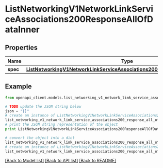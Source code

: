 # ListNetworkingV1NetworkLinkServiceAssociations200ResponseAllOfDataInner


## Properties
Name | Type | Description | Notes
------------ | ------------- | ------------- | -------------
**spec** | [**ListNetworkingV1NetworkLinkServiceAssociations200ResponseAllOfDataInnerSpec**](ListNetworkingV1NetworkLinkServiceAssociations200ResponseAllOfDataInnerSpec.md) |  | [optional] 

## Example

```python
from openapi_client.models.list_networking_v1_network_link_service_associations200_response_all_of_data_inner import ListNetworkingV1NetworkLinkServiceAssociations200ResponseAllOfDataInner

# TODO update the JSON string below
json = "{}"
# create an instance of ListNetworkingV1NetworkLinkServiceAssociations200ResponseAllOfDataInner from a JSON string
list_networking_v1_network_link_service_associations200_response_all_of_data_inner_instance = ListNetworkingV1NetworkLinkServiceAssociations200ResponseAllOfDataInner.from_json(json)
# print the JSON string representation of the object
print ListNetworkingV1NetworkLinkServiceAssociations200ResponseAllOfDataInner.to_json()

# convert the object into a dict
list_networking_v1_network_link_service_associations200_response_all_of_data_inner_dict = list_networking_v1_network_link_service_associations200_response_all_of_data_inner_instance.to_dict()
# create an instance of ListNetworkingV1NetworkLinkServiceAssociations200ResponseAllOfDataInner from a dict
list_networking_v1_network_link_service_associations200_response_all_of_data_inner_form_dict = list_networking_v1_network_link_service_associations200_response_all_of_data_inner.from_dict(list_networking_v1_network_link_service_associations200_response_all_of_data_inner_dict)
```
[[Back to Model list]](../ccloud/README.md#documentation-for-models) [[Back to API list]](../ccloud/README.md#documentation-for-api-endpoints) [[Back to README]](../ccloud/README.md)


